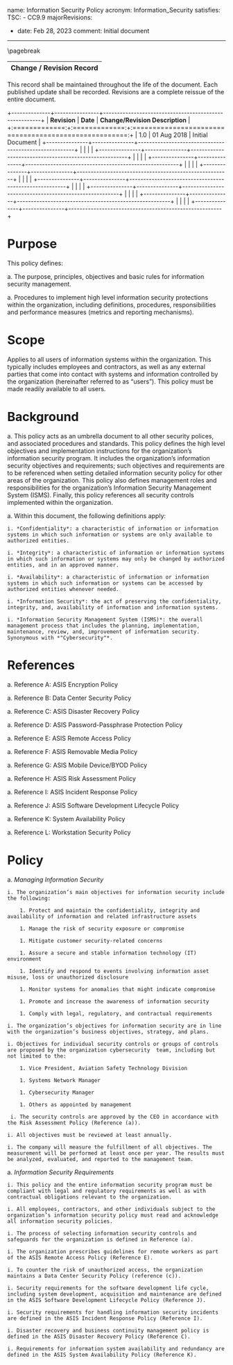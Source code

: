 name: Information Security Policy
acronym: Information_Security
satisfies:
  TSC:
    - CC9.9
majorRevisions:
  - date: Feb 28, 2023
    comment: Initial document
---

\pagebreak

|**Change / Revision Record**|
|    :----:   |

This record shall be maintained throughout the life of the document. Each published update shall be recorded. Revisions are a complete reissue of the entire document. 

+--------------+----------------+-------------------------------------------------------+
| **Revision**  |   **Date**    | **Change/Revision Description**                       |
+:=============:+:=============:+:=====================================================:+
|       1.0     | 01 Aug 2018   | Initial Document                                      |
+---------------+---------------+-------------------------------------------------------+
|               |               |                                                       |
+---------------+---------------+-------------------------------------------------------+
|               |               |                                                       |
+---------------+---------------+-------------------------------------------------------+
|               |               |                                                       |
+---------------+---------------+-------------------------------------------------------+
|               |               |                                                       |
+---------------+---------------+-------------------------------------------------------+
|               |               |                                                       |
+---------------+---------------+-------------------------------------------------------+
|               |               |                                                       |
+---------------+---------------+-------------------------------------------------------+
|               |               |                                                       |
+---------------+---------------+-------------------------------------------------------+

# Purpose

This policy defines:

a. The purpose, principles, objectives and basic rules for information security management.

a. Procedures to implement high level information security protections within the organization, including definitions, procedures, responsibilities and performance measures (metrics and reporting mechanisms).

# Scope

Applies to all users of information systems within the organization. This typically includes employees and contractors, as well as any external parties that come into contact with systems and information controlled by the organization (hereinafter referred to as “users”). This policy must be made readily available to all users.

# Background

a. This policy acts as an umbrella document to all other security polices, and associated procedures and standards. This policy defines the high level objectives and implementation instructions for the organization’s information security program. It includes the organization’s information security objectives and requirements; such objectives and requirements are to be referenced when setting detailed information security policy for other areas of the organization. This policy also defines management roles and responsibilities for the organization’s Information Security Management System (ISMS). Finally, this policy references all security controls implemented within the organization.

a. Within this document, the following definitions apply:

    i. *Confidentiality*: a characteristic of information or information systems in which such information or systems are only available to authorized entities.

    i. *Integrity*: a characteristic of information or information systems in which such information or systems may only be changed by authorized entities, and in an approved manner.

    i. *Availability*: a characteristic of information or information systems in which such information or systems can be accessed by authorized entities whenever needed.

    i. *Information Security*: the act of preserving the confidentiality, integrity, and, availability of information and information systems.

    i. *Information Security Management System (ISMS)*: the overall management process that includes the planning, implementation, maintenance, review, and, improvement of information security. Synonymous with *"Cybersecurity"*.

# References

a. Reference A: ASIS Encryption Policy

a. Reference B: Data Center Security Policy

a. Reference C: ASIS Disaster Recovery Policy

a. Reference D: ASIS Password-Passphrase Protection Policy

a. Reference E: ASIS Remote Access Policy

a. Reference F: ASIS Removable Media Policy

a. Reference G: ASIS Mobile Device/BYOD Policy

a. Reference H: ASIS Risk Assessment Policy

a. Reference I: ASIS Incident Response Policy

a. Reference J: ASIS Software Development Lifecycle Policy

a. Reference K: System Availability Policy

a. Reference L: Workstation Security Policy 

# Policy

a. *Managing Information Security*

    i. The organization’s main objectives for information security include the following:

        1. Protect and maintain the confidentiality, integrity and availability of information and related infrastructure assets

        1. Manage the risk of security exposure or compromise

        1. Mitigate customer security-related concerns

        1. Assure a secure and stable information technology (IT) environment

        1. Identify and respond to events involving information asset misuse, loss or unauthorized disclosure

        1. Monitor systems for anomalies that might indicate compromise

        1. Promote and increase the awareness of information security 

        1. Comply with legal, regulatory, and contractual requirements

    i. The organization’s objectives for information security are in line with the organization’s business objectives, strategy, and plans.

    i. Objectives for individual security controls or groups of controls are proposed by the organization cybersecurity  team, including but not limited to the:

        1. Vice President, Aviation Safety Technology Division

        1. Systems Network Manager

        1. Cybersecurity Manager

        1. Others as appointed by management

     i. The security controls are approved by the CEO in accordance with the Risk Assessment Policy (Reference (a)).

    i. All objectives must be reviewed at least annually.

    i. The company will measure the fulfillment of all objectives. The measurement will be performed at least once per year. The results must be analyzed, evaluated, and reported to the management team.

a. *Information Security Requirements* 

    i. This policy and the entire information security program must be compliant with legal and regulatory requirements as well as with contractual obligations relevant to the organization.

    i. All employees, contractors, and other individuals subject to the organization’s information security policy must read and acknowledge all information security policies.

    i. The process of selecting information security controls and safeguards for the organization is defined in Reference (a).

    i. The organization prescribes guidelines for remote workers as part of the ASIS Remote Access Policy (Reference E).

    i. To counter the risk of unauthorized access, the organization maintains a Data Center Security Policy (reference (c)).

    i. Security requirements for the software development life cycle, including system development, acquisition and maintenance are defined in the ASIS Software Development Lifecycle Policy (Reference J).

    i. Security requirements for handling information security incidents are defined in the ASIS Incident Response Policy (Reference I).

    i. Disaster recovery and business continuity management policy is defined in the ASIS Disaster Recovery Policy (Reference C).

    i. Requirements for information system availability and redundancy are defined in the ASIS System Availability Policy (Reference K).
